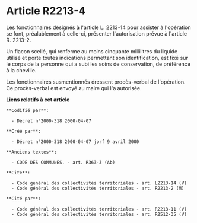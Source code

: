# Article R2213-4

Les fonctionnaires désignés à l'article L. 2213-14 pour assister à l'opération se font, préalablement à celle-ci, présenter
l'autorisation prévue à l'article R. 2213-2.

Un flacon scellé, qui renferme au moins cinquante millilitres du liquide utilisé et porte toutes indications permettant son
identification, est fixé sur le corps de la personne qui a subi les soins de conservation, de préférence à la cheville.

Les fonctionnaires susmentionnés dressent procès-verbal de l'opération. Ce procès-verbal est envoyé au maire qui l'a
autorisée.

**Liens relatifs à cet article**

	**Codifié par**:

	  - Décret n°2000-318 2000-04-07

	**Créé par**:

	  - Décret n°2000-318 2000-04-07 jorf 9 avril 2000

	**Anciens textes**:

	  - CODE DES COMMUNES. - art. R363-3 (Ab)

	**Cite**:

	  - Code général des collectivités territoriales - art. L2213-14 (V)
	  - Code général des collectivités territoriales - art. R2213-2 (M)

	**Cité par**:

	  - Code général des collectivités territoriales - art. R2213-11 (V)
	  - Code général des collectivités territoriales - art. R2512-35 (V)
